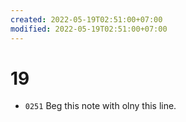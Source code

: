 ```yaml
---
created: 2022-05-19T02:51:00+07:00
modified: 2022-05-19T02:51:00+07:00
---
```

# 19

+ `0251` Beg this note with olny this line.